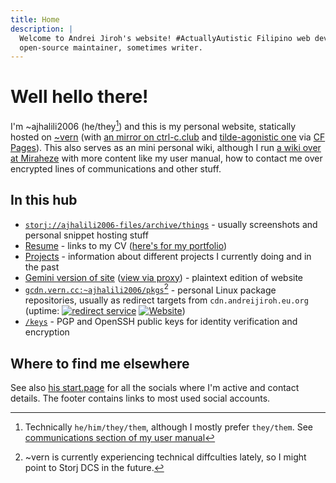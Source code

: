 ```yaml
---
title: Home
description: |
  Welcome to Andrei Jiroh's website! #ActuallyAutistic Filipino web dev,
  open-source maintainer, sometimes writer.
---
```


# Well hello there!

I'm ~ajhalili2006 (he/they[^1]) and this is my personal website, statically hosted on [~vern][tilde-vern]
(with [an mirror on ctrl-c.club][tilde-ctrlc] and [tilde-agonistic one] via [CF Pages]). This also serves as an mini personal wiki, although I run
[a wiki over at Miraheze](https://ajhalili2006.miraheze.org) with more content like my user manual, how to
contact me over encrypted lines of communications and other stuff.

[tilde-vern]: https://ajhalili2006.vern.cc
[tilde-ctrlc]: https://ctrl-c.club/~ajhalili2006
[tilde-agonistic one]: https://andreijiroh.eu.org
[CF Pages]: https://pages.dev
[^1]: Technically `he/him/they/them`, although I mostly prefer `they/them`. See [communications section of my user manual](./user-manual/communications.md)

## In this hub

* [`storj://ajhalili2006-files/archive/things`](https://static.rtdevcdn.net.eu.org/ajhalili2006/things) - usually screenshots and personal snippet hosting stuff
* [Resume](./resume) - links to my CV ([here's for my portfolio](./portfolio.md))
* [Projects](./projects) - information about different projects I currently doing and in the past
* [Gemini version of site](gemini://gemini.andreijiroh.eu.org) ([view via proxy](https://gp.p.psf.lt/gemini/gemini.andreijiroh.eu.org)) - plaintext edition of website
* [`gcdn.vern.cc:~ajhalili2006/pkgs`](https://gcdn.vern.cc/users/ajhalili2006/pkgs)[^2] - personal Linux package repositories, usually as redirect targets from
`cdn.andreijiroh.eu.org`
(uptime: [![redirect service](https://img.shields.io/website?down_color=red&down_message=Not%20reachable&label=cdn.andreijiroh.eu.org&style=for-the-badge&up_color=light%20green&up_message=Reachable&url=https%3A%2F%2Fajhalili2006-cdnserve.builtwithdark.com)](https://cdn.andreijiroh.eu.org) [![Website](https://img.shields.io/website?label=gcdn.vern.cc&style=for-the-badge&url=https%3A%2F%2Fgcdn.vern.cc%2Fusers%2Fajhalili2006)](https://gcdn.vern.cc/users/ajhalili2006))
* [`/keys`](./keys) - PGP and OpenSSH public keys for identity verification and encryption

[^2]: ~vern is currently experiencing technical diffculties lately, so I might point to Storj DCS in the future.

## Where to find me elsewhere

See also [his start.page][startpage-buffer] for all the socials where I'm active and contact details. The footer contains links to most used social accounts.

[startpage-buffer]: https://ajhalili2006.start.page
